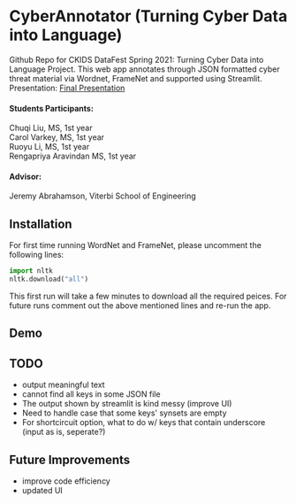 # CyberAnnotator (Turning Cyber Data into Language)

Github Repo for CKIDS DataFest Spring 2021: Turning Cyber Data into Language Project. This web app annotates through JSON formatted cyber threat material via Wordnet, FrameNet and supported using Streamlit. 
</br>
Presentation: [Final Presentation](https://docs.google.com/presentation/d/1mhpxF4cnY0QpxWW-K0TgMlsAKG_97fRDCA9gQ81c2Ho/edit?usp=sharing)


#### Students Participants: 
Chuqi Liu, MS, 1st year
</br>
Carol Varkey, MS, 1st year
</br>
Ruoyu Li, MS, 1st year
</br>
Rengapriya Aravindan MS, 1st year
</br>

#### Advisor: 
Jeremy Abrahamson, Viterbi School of Engineering

## Installation 
For first time running WordNet and FrameNet, please uncomment the following lines:
```python
import nltk
nltk.download("all")
```
This first run will take a few minutes to download all the required peices. For future runs comment out the above mentioned lines and re-run the app. 

## Demo


## TODO
- output meaningful text
- cannot find all keys in some JSON file
- The output shown by streamlit is kind messy (improve UI)
- Need to handle case that some keys' synsets are empty
- For shortcircuit option, what to do w/ keys that contain underscore (input as is, seperate?)

## Future Improvements
- improve code efficiency
- updated UI
